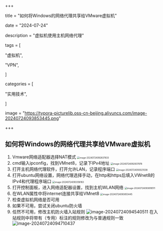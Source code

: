 +++

title = "如何将Windows的网络代理共享给VMware虚拟机"

date = "2024-07-24"

description = "虚拟机使用主机网络代理"

tags = [

 "虚拟机",

 "VPN",

]

categories = [

 "实用技术",

]

image = "https://typora-picturelib.oss-cn-beijing.aliyuncs.com/image-20240724093853445.png"

+++

## 如何将Windows的网络代理共享给VMware虚拟机

1. Vmware网络适配器选择NAT模式
   <img src="https://typora-picturelib.oss-cn-beijing.aliyuncs.com/image-20240724092637633.png" alt="image-20240724092637633" style="zoom:50%;" />
2. cmd输入ipconfig，找到VMnet8，记录下IPv4地址
   <img src="https://typora-picturelib.oss-cn-beijing.aliyuncs.com/image-20240724092837876.png" alt="image-20240724092837876" style="zoom:50%;" />
3. 打开主机网络代理软件，打开允许LAN，记录程序端口
   <img src="https://typora-picturelib.oss-cn-beijing.aliyuncs.com/image-20240724093021038.png" alt="image-20240724093021038" style="zoom:50%;" />
4. 打开ubuntu网络设置，网络代理选择手动，在http和https后填入VWnet8的IPv4和代理程序端口
   <img src="https://typora-picturelib.oss-cn-beijing.aliyuncs.com/image-20240724093356163.png" alt="image-20240724093356163" style="zoom:50%;" />
5. 打开控制面板，进入网络适配器设置，找到主机WLAN网络
   <img src="https://typora-picturelib.oss-cn-beijing.aliyuncs.com/image-20240724093618511.png" alt="image-20240724093618511" style="zoom:50%;" />
6. 在WLAN属性中将internet连接共享给VMnet8
   <img src="https://typora-picturelib.oss-cn-beijing.aliyuncs.com/image-20240724093853445.png" alt="image-20240724093853445" style="zoom:50%;" />
7. 检查虚拟机网络是否可用
8. 如果不可用，尝试关闭ubuntu防火墙
9. 任然不可用，修改主机防火墙入站规则
   ![image-20240724094540511](https://typora-picturelib.oss-cn-beijing.aliyuncs.com/image-20240724094540511.png)
   在入站规则中将带有（专用）标注的规则修改为与普通规则一致![image-20240724094710437](https://typora-picturelib.oss-cn-beijing.aliyuncs.com/image-20240724094710437.png)